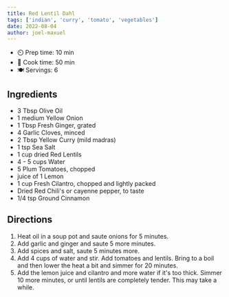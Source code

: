 ```yaml
---
title: Red Lentil Dahl
tags: ['indian', 'curry', 'tomato', 'vegetables']
date: 2022-08-04
author: joel-maxuel
---
```


- ⏲️ Prep time: 10 min
- 🍳 Cook time: 50 min
- 🍽️ Servings: 6

## Ingredients

- 3 Tbsp Olive Oil
- 1 medium Yellow Onion
- 1 Tbsp Fresh Ginger, grated
- 4 Garlic Cloves, minced
- 2 Tbsp Yellow Curry (mild madras)
- 1 tsp Sea Salt
- 1 cup dried Red Lentils
- 4 - 5 cups Water
- 5 Plum Tomatoes, chopped
- juice of 1 Lemon
- 1 cup Fresh Cilantro, chopped and lightly packed
- Dried Red Chili's or cayenne pepper, to taste
- 1/4 tsp Ground Cinnamon

## Directions

1. Heat oil in a soup pot and saute onions for 5 minutes.
2. Add garlic and ginger and saute 5 more minutes.
3. Add spices and salt, saute 5 minutes more.
4. Add 4 cups of water and stir.  Add tomatoes and lentils. Bring to a boil and then lower the heat a bit and simmer for 20 minutes.
5. Add the lemon juice and cilantro and more water if it's too thick.  Simmer 10 more minutes, or until lentils are completely tender. This may take a while.
